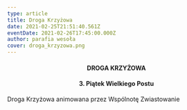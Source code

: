 ```yaml
---
type: article
title: Droga Krzyżowa
date: 2021-02-25T21:51:40.561Z
eventDate: 2021-02-26T17:45:00.000Z
author: parafia wesoła
cover: droga_krzyzowa.png
---
```

<!--StartFragment-->

<h4 style="text-align:center;">DROGA KRZYŻOWA</h4>

<h4 style="text-align:center;">3. Piątek Wielkiego Postu</h4>

Droga Krzyżowa animowana przez Wspólnotę Zwiastowanie

<!--EndFragment-->